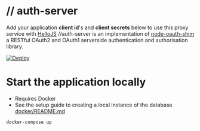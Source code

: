 # // auth-server

Add your application **client id**'s and **client secrets** below to use this proxy service with [HelloJS](http://adodson.com/hello.js)
//auth-server is an implementation of [node-oauth-shim](https://github.com/MrSwitch/node-oauth-shim) a RESTful OAuth2 and OAuth1 serverside authentication and authorisation library.

[![Deploy](https://www.herokucdn.com/deploy/button.svg)](https://heroku.com/deploy?template=https://github.com/platform-kit/auth-server)

# Start the application locally

- Requires Docker
- See the setup guide to creating a local instance of the database [docker/README.md](docker/README.md)

```shell
docker-compose up
```
